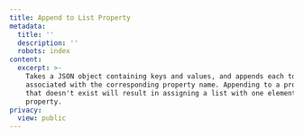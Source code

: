 ```yaml
---
title: Append to List Property
metadata:
  title: ''
  description: ''
  robots: index
content:
  excerpt: >-
    Takes a JSON object containing keys and values, and appends each to a list
    associated with the corresponding property name. Appending to a property
    that doesn't exist will result in assigning a list with one element to that
    property.
privacy:
  view: public
---
```


